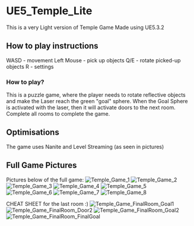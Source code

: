 # UE5_Temple_Lite

 This is a very Light version of Temple Game
 Made using UE5.3.2

 ## How to play instructions
WASD       - movement
Left Mouse - pick up objects
Q/E        - rotate picked-up objects
R          - settings

### How to play?
This is a puzzle game, where the player needs to rotate reflective objects and make the Laser reach the green "goal" sphere.
When the Goal Sphere is activated with the laser, then it will activate doors to the next room.
Complete all rooms to complete the game.

## Optimisations
The game uses Nanite and Level Streaming (as seen in pictures)

## Full Game Pictures
Pictures below of the full game:
![Temple_Game_1](https://github.com/user-attachments/assets/5ab68744-a516-46d7-84df-d6cff4f4b58c)
![Temple_Game_2](https://github.com/user-attachments/assets/29e81db8-56cb-4ad0-81f4-79ac2844c069)
![Temple_Game_3](https://github.com/user-attachments/assets/e73b89a0-f545-43f9-b31f-287675004f97)
![Temple_Game_4](https://github.com/user-attachments/assets/0e985a47-774e-487a-a575-37754e250646)
![Temple_Game_5](https://github.com/user-attachments/assets/88895021-8dea-4076-8312-d9d9fa3498a6)
![Temple_Game_6](https://github.com/user-attachments/assets/de57f661-fc6d-4b3e-8a85-fab132308322)
![Temple_Game_7](https://github.com/user-attachments/assets/5f1d9cb5-84d7-4256-b969-c1bcf636ea61)
![Temple_Game_8](https://github.com/user-attachments/assets/42fde7b2-bf49-45f2-9d6c-66de734be7ea)

CHEAT SHEET for the last room :)
![Temple_Game_FinalRoom_Goal1](https://github.com/user-attachments/assets/d31cf40c-7452-4344-89bd-2c8a6e90dd2e)
![Temple_Game_FinalRoom_Door2](https://github.com/user-attachments/assets/02994bb4-c87c-4bd3-bfed-58b79d134684)
![Temple_Game_FinalRoom_Goal2](https://github.com/user-attachments/assets/9fe4a5bf-0d3d-452b-a932-66f608a85660)
![Temple_Game_FinalRoom_FinalGoal](https://github.com/user-attachments/assets/39cf7858-ef41-4dac-a158-cc8c10316e52)
